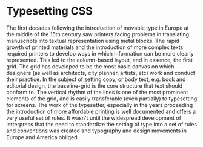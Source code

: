 Typesetting CSS
=======

The first decades following the introduction of movable type in Europe at the middle of the 15th century saw printers facing problems in translating manuscripts into textual representation using metal blocks. The rapid growth of printed materials and the introduction of more complex texts required printers to develop ways in which information can be more clearly represented. This led to the column-based layout, and in essence, the first grid. The grid has developed to be the most basic canvas on which designers (as well as architects, city planner, artists, etc) work and conduct their practice.
In the subject of setting copy, or body text, e.g. book and editorial design, the baseline-grid is the core structure that text should conform to. The vertical rhythm of the lines is one of the most prominent elements of the grid, and is easily transferable (even partially) to typesetting for screens.
The work of the typesetter, especially in the years proceeding the introduction of more affordable printing is well documented and offers a very useful set of rules.
It wasn't until the widespread development of letterpress that the need to standardize the setting of type into a set of rules and conventions was created and typography and design movements in Europe and America obliged.